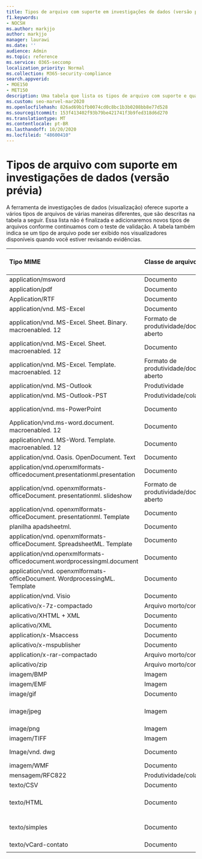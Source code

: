```yaml
---
title: Tipos de arquivo com suporte em investigações de dados (versão prévia)
f1.keywords:
- NOCSH
ms.author: markjjo
author: markjjo
manager: laurawi
ms.date: ''
audience: Admin
ms.topic: reference
ms.service: O365-seccomp
localization_priority: Normal
ms.collection: M365-security-compliance
search.appverid:
- MOE150
- MET150
description: Uma tabela que lista os tipos de arquivo com suporte e quais visualizadores eles podem ser exibidos no para investigações de dados (visualização).
ms.custom: seo-marvel-mar2020
ms.openlocfilehash: 826ad69b1fb0074cd0c8bc1b3b0208bb8e77d528
ms.sourcegitcommit: 153f413402f93b79be421741f3b9fed318d6d270
ms.translationtype: MT
ms.contentlocale: pt-BR
ms.lasthandoff: 10/20/2020
ms.locfileid: "48600410"
---
```

# <a name="supported-file-types-in-data-investigations-preview"></a>Tipos de arquivo com suporte em investigações de dados (versão prévia)

A ferramenta de investigações de dados (visualização) oferece suporte a vários tipos de arquivos de várias maneiras diferentes, que são descritas na tabela a seguir. Essa lista não é finalizada e adicionaremos novos tipos de arquivos conforme continuamos com o teste de validação. A tabela também indica se um tipo de arquivo pode ser exibido nos visualizadores disponíveis quando você estiver revisando evidências.

| Tipo MIME | Classe de arquivo | Visualizador nativo | Visualizador de texto | Visualizador de anotações | Extração de contêiner | Extensões |
|:------|:------|:------|:------|:------|:------|:------|
|application/msword | Documento | Sim | Sim | Sim | Não | . doc;. dat |
|application/pdf | Documento | Sim | Sim | Sim | Não | .pdf |
|Application/RTF | Documento | Sim | Sim | Sim | Não | . rtf;. doc |
|application/vnd. MS-Excel | Documento | Sim | Sim | Sim | Não | . xls;. dat |
|application/vnd. MS-Excel. Sheet. Binary. macroenabled. 12 | Formato de produtividade/documento aberto | Sim | Sim | Não | Não | . xlsb |
|application/vnd. MS-Excel. Sheet. macroenabled. 12 | Documento | Sim | Sim | Sim | Não | . xlsm |
|application/vnd. MS-Excel. Template. macroenabled. 12 | Formato de produtividade/documento aberto | Não | Sim | Não | Não | . xltm |
|application/vnd. MS-Outlook | Produtividade | Não | Não | Não | Não | . msg |
|application/vnd. MS-Outlook-PST | Produtividade/colaboração | Não | Não | Não | Sim | . pst |
|application/vnd. ms-PowerPoint | Documento | Sim | Sim | Sim | Não | . ppt;. PPS;. pot |
|Application/vnd.ms-word.document. macroenabled. 12 | Documento | Sim | Sim | Sim | Não | .docm |
|application/vnd. MS-Word. Template. macroenabled. 12 | Documento | Sim | Sim | Sim | Não | . dotm |
|application/vnd. Oasis. OpenDocument. Text | Documento | Sim | Sim | Sim | Não | ODT  |
|application/vnd.openxmlformats-officedocument.presentationml.presentation | Documento | Sim | Sim | Sim | Não | . pptx |
|application/vnd. openxmlformats-officeDocument. presentationml. slideshow | Formato de produtividade/documento aberto | Sim | Sim | Sim | Não | . ppsx |
|application/vnd. openxmlformats-officeDocument. presentationml. Template | Documento | Sim | Sim | Sim | Não | . potx |
| planilha apadsheetml. | Documento | Sim | Sim | Sim | Não | . xlsx |
|application/vnd. openxmlformats-officeDocument. SpreadsheetML. Template | Documento | Sim | Sim | Sim | Não | . xltx |
|application/vnd.openxmlformats-officedocument.wordprocessingml.document | Documento | Sim | Sim | Sim | Não | . docx |
|application/vnd. openxmlformats-officeDocument. WordprocessingML. Template | Documento | Sim | Sim | Sim | Não | . dotx |
|application/vnd. Visio | Documento | Sim | Sim | Sim | Não | . vsd |
|aplicativo/x-7z-compactado | Arquivo morto/contêiner | Não | Não | Não | Sim | .7z |
|aplicativo/XHTML + XML | Documento | Sim | Sim | Sim | Não | . XHTML |
|aplicativo/XML | Documento | Sim | Sim | Sim | Não | . xml |
|application/x-Msaccess | Documento | Sim | Sim | Sim | Não | . mdb |
|aplicativo/x-mspublisher | Documento | Sim | Sim | Sim | Não | . pub |
|application/x-rar-compactado | Arquivo morto/contêiner | Não | Não | Não | Sim | . rar |
| aplicativo/zip | Arquivo morto/contêiner | Não | Não | Não | Sim | .zip |
|imagem/BMP | Imagem | Sim | Sim | Sim | Não | .bmp |
|imagem/EMF | Imagem | Sim | Sim | Sim | Não | . EMF |
|image/gif | Documento | Sim | Sim | Sim | Não | .gif |
|image/jpeg | Imagem | Sim | Sim | Sim | Não | . jpg;. jpeg;. dat;. jpgt |
|image/png | Imagem | Sim | Sim | Sim | Não | .png |
|imagem/TIFF | Imagem | Sim | Sim | Sim | Não | . tif |
|Image/vnd. dwg | Documento | Sim | Sim | Sim | Não | . dwg;. DXF; |
|imagem/WMF | Documento | Sim | Sim | Sim | Não | . wmf |
| mensagem/RFC822 | Produtividade/colaboração | Não | Não | Não | Não | .eml |
|texto/CSV | Documento | Sim | Sim | Sim | Não | . csv |
|texto/HTML | Documento | Sim | Sim | Sim | Não | . html;. shtml;. htm |
|texto/simples | Documento | Sim | Sim | Sim | Não | . txt;. css;. con;. pl;. csv;. dat |
|texto/vCard-contato | Documento | Sim | Sim | Sim | Não | . vcf |
||||||||
